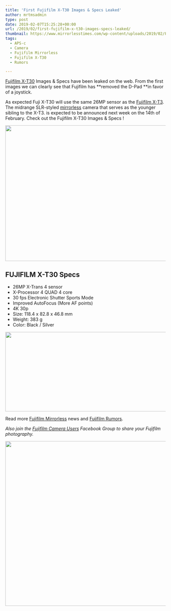 ```yaml
---
title: 'First Fujifilm X-T30 Images & Specs Leaked'
author: mrtmsadmin
type: post
date: 2019-02-07T15:25:28+00:00
url: /2019/02/first-fujifilm-x-t30-images-specs-leaked/
thumbnail: https://www.mirrorlesstimes.com/wp-content/uploads/2019/02/Fujifilm-X-T30-1.jpg
tags:
  - APS-c
  - Camera
  - Fujifilm Mirrorless
  - Fujifilm X-T30
  - Rumors

---
```

[Fujifilm X-T30][1] Images & Specs have been leaked on the web. From the first images we can clearly see that Fujifilm has **removed the D-Pad **in favor of a joystick.

As expected Fuji X-T30 will use the same 26MP sensor as the [Fujifilm X-T3][2]. The midrange SLR-styled [mirrorless][3] camera that serves as the younger sibling to the X-T3. is expected to be announced next week on the 14th of February. Check out the Fujifilm X-T30 Images & Specs !<!--more-->

<span id="more-301"></span>

[<img class="aligncenter size-full wp-image-3327" src="https://i0.wp.com/www.mirrorlesstimes.com/wp-content/uploads/2019/02/Fujifilm-X-T30-6.jpg?resize=600%2C425&#038;ssl=1" alt="" width="600" height="425" srcset="https://i0.wp.com/www.mirrorlesstimes.com/wp-content/uploads/2019/02/Fujifilm-X-T30-6.jpg?w=1182&ssl=1 1182w, https://i0.wp.com/www.mirrorlesstimes.com/wp-content/uploads/2019/02/Fujifilm-X-T30-6.jpg?resize=423%2C300&ssl=1 423w, https://i0.wp.com/www.mirrorlesstimes.com/wp-content/uploads/2019/02/Fujifilm-X-T30-6.jpg?resize=768%2C544&ssl=1 768w, https://i0.wp.com/www.mirrorlesstimes.com/wp-content/uploads/2019/02/Fujifilm-X-T30-6.jpg?resize=970%2C688&ssl=1 970w" sizes="(max-width: 600px) 100vw, 600px" data-recalc-dims="1" />][4]

## FUJIFILM X-T30 Specs

  * 26MP X-Trans 4 sensor
  * X-Processor 4 QUAD 4 core
  * 30 fps Electronic Shutter Sports Mode
  * Improved AutoFocus (More AF points)
  * 4K 30p
  * Size: 118.4 x 82.8 x 46.8 mm
  * Weight: 383 g
  * Color: Black / Silver

[<img class="aligncenter size-full wp-image-3328" src="https://i0.wp.com/www.mirrorlesstimes.com/wp-content/uploads/2019/02/Fujifilm-X-T30-5.jpg?resize=600%2C249&#038;ssl=1" alt="" width="600" height="249" srcset="https://i0.wp.com/www.mirrorlesstimes.com/wp-content/uploads/2019/02/Fujifilm-X-T30-5.jpg?w=1176&ssl=1 1176w, https://i0.wp.com/www.mirrorlesstimes.com/wp-content/uploads/2019/02/Fujifilm-X-T30-5.jpg?resize=470%2C195&ssl=1 470w, https://i0.wp.com/www.mirrorlesstimes.com/wp-content/uploads/2019/02/Fujifilm-X-T30-5.jpg?resize=768%2C319&ssl=1 768w, https://i0.wp.com/www.mirrorlesstimes.com/wp-content/uploads/2019/02/Fujifilm-X-T30-5.jpg?resize=970%2C403&ssl=1 970w" sizes="(max-width: 600px) 100vw, 600px" data-recalc-dims="1" />][5]

Read more <a href="https://www.mirrorlesstimes.com/tag/fujifilm-mirrorless/" target="_blank" rel="noopener">Fujifilm Mirrorless</a> news and <a href="https://www.dailycameranews.com/tag/fujifilm-rumors/" target="_blank" rel="noopener">Fujifilm Rumors</a>.

_Also join the <a title="" href="https://www.facebook.com/groups/978460185571041/" target="_blank" rel="external nofollow noopener">Fujifilm Camera Users</a> Facebook Group to share your Fujifilm photography._

[<img class="aligncenter size-full wp-image-3329" src="https://i1.wp.com/www.mirrorlesstimes.com/wp-content/uploads/2019/02/Fujifilm-X-T30-2.jpg?resize=600%2C516&#038;ssl=1" alt="" width="600" height="516" srcset="https://i1.wp.com/www.mirrorlesstimes.com/wp-content/uploads/2019/02/Fujifilm-X-T30-2.jpg?w=1176&ssl=1 1176w, https://i1.wp.com/www.mirrorlesstimes.com/wp-content/uploads/2019/02/Fujifilm-X-T30-2.jpg?resize=349%2C300&ssl=1 349w, https://i1.wp.com/www.mirrorlesstimes.com/wp-content/uploads/2019/02/Fujifilm-X-T30-2.jpg?resize=768%2C661&ssl=1 768w, https://i1.wp.com/www.mirrorlesstimes.com/wp-content/uploads/2019/02/Fujifilm-X-T30-2.jpg?resize=970%2C835&ssl=1 970w" sizes="(max-width: 600px) 100vw, 600px" data-recalc-dims="1" />][6]

 [1]: https://www.mirrorlesstimes.com/tag/fujifilm-x-t30/
 [2]: https://www.guidetocamera.com/products/fujifilm/slrs/fujifilm-x-t3
 [3]: https://www.bestcameranews.com/tag/mirrorless/
 [4]: https://i0.wp.com/www.mirrorlesstimes.com/wp-content/uploads/2019/02/Fujifilm-X-T30-6.jpg?ssl=1
 [5]: https://i0.wp.com/www.mirrorlesstimes.com/wp-content/uploads/2019/02/Fujifilm-X-T30-5.jpg?ssl=1
 [6]: https://i1.wp.com/www.mirrorlesstimes.com/wp-content/uploads/2019/02/Fujifilm-X-T30-2.jpg?ssl=1